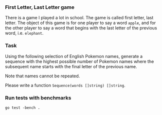 ### First Letter, Last Letter game

There is a game I played a lot in school. The game is called first letter, last letter. The object of this game is for one player to say a word `apple`, and for the other player to say a word that begins with the last letter of the previous word, i.e. `elephant`.

### Task

Using the following selection of English Pokemon names, generate a sequence with the highest possible number of Pokemon names where the subsequent name starts with the final letter of the previous name.

Note that names cannot be repeated.

Please write a function `Sequence(words []string) []string`.

### Run tests with benchmarks

```
go test -bench .
```
